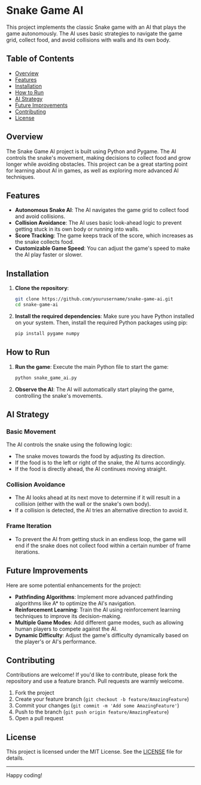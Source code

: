 # Snake Game AI

This project implements the classic Snake game with an AI that plays the game autonomously. The AI uses basic strategies to navigate the game grid, collect food, and avoid collisions with walls and its own body.

## Table of Contents

- [Overview](#overview)
- [Features](#features)
- [Installation](#installation)
- [How to Run](#how-to-run)
- [AI Strategy](#ai-strategy)
- [Future Improvements](#future-improvements)
- [Contributing](#contributing)
- [License](#license)

## Overview

The Snake Game AI project is built using Python and Pygame. The AI controls the snake's movement, making decisions to collect food and grow longer while avoiding obstacles. This project can be a great starting point for learning about AI in games, as well as exploring more advanced AI techniques.

## Features

- **Autonomous Snake AI**: The AI navigates the game grid to collect food and avoid collisions.
- **Collision Avoidance**: The AI uses basic look-ahead logic to prevent getting stuck in its own body or running into walls.
- **Score Tracking**: The game keeps track of the score, which increases as the snake collects food.
- **Customizable Game Speed**: You can adjust the game's speed to make the AI play faster or slower.

## Installation

1. **Clone the repository**:
    ```bash
    git clone https://github.com/yourusername/snake-game-ai.git
    cd snake-game-ai
    ```

2. **Install the required dependencies**:
    Make sure you have Python installed on your system. Then, install the required Python packages using pip:

    ```bash
    pip install pygame numpy
    ```

## How to Run

1. **Run the game**:
    Execute the main Python file to start the game:

    ```bash
    python snake_game_ai.py
    ```

2. **Observe the AI**:
    The AI will automatically start playing the game, controlling the snake's movements.

## AI Strategy

### Basic Movement

The AI controls the snake using the following logic:
- The snake moves towards the food by adjusting its direction.
- If the food is to the left or right of the snake, the AI turns accordingly.
- If the food is directly ahead, the AI continues moving straight.

### Collision Avoidance

- The AI looks ahead at its next move to determine if it will result in a collision (either with the wall or the snake's own body).
- If a collision is detected, the AI tries an alternative direction to avoid it.

### Frame Iteration

- To prevent the AI from getting stuck in an endless loop, the game will end if the snake does not collect food within a certain number of frame iterations.

## Future Improvements

Here are some potential enhancements for the project:
- **Pathfinding Algorithms**: Implement more advanced pathfinding algorithms like A* to optimize the AI's navigation.
- **Reinforcement Learning**: Train the AI using reinforcement learning techniques to improve its decision-making.
- **Multiple Game Modes**: Add different game modes, such as allowing human players to compete against the AI.
- **Dynamic Difficulty**: Adjust the game's difficulty dynamically based on the player's or AI's performance.

## Contributing

Contributions are welcome! If you'd like to contribute, please fork the repository and use a feature branch. Pull requests are warmly welcome.

1. Fork the project
2. Create your feature branch (`git checkout -b feature/AmazingFeature`)
3. Commit your changes (`git commit -m 'Add some AmazingFeature'`)
4. Push to the branch (`git push origin feature/AmazingFeature`)
5. Open a pull request

## License

This project is licensed under the MIT License. See the [LICENSE](LICENSE) file for details.

---

Happy coding!
